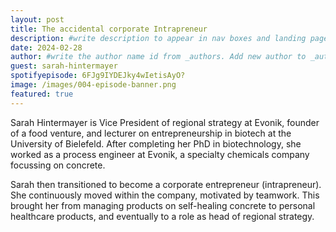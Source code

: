 ```yaml
---
layout: post
title: The accidental corporate Intrapreneur
description: #write description to appear in nav boxes and landing page
date: 2024-02-28 
author: #write the author name id from _authors. Add new author to _author folder if needed. This field is only applicable for hosts and admins
guest: sarah-hintermayer
spotifyepisode: 6FJg9IYDEJky4wIetisAyO?
image: /images/004-episode-banner.png
featured: true
---
```


Sarah Hintermayer is Vice President of regional strategy at Evonik, founder of a food venture, and lecturer on entrepreneurship in biotech at the University of Bielefeld. After completing her PhD in biotechnology, she worked as a process engineer at Evonik, a specialty chemicals company focussing on concrete.

Sarah then transitioned to become a corporate entrepreneur (intrapreneur). She continuously moved within the company, motivated by teamwork. This brought her from managing products on self-healing concrete to personal healthcare products, and eventually to a role as head of regional strategy.
